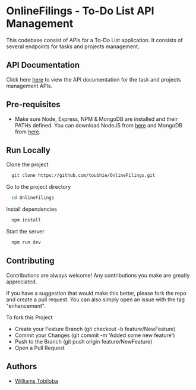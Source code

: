 
# OnlineFilings - To-Do List API Management

This codebase consist of APIs for a To-Do List application. It consists of several endpoints for tasks and projects management.
 


## API Documentation

Click here [here](https://documenter.getpostman.com/view/2563187/2s93XyShJL) to view the API documentation for the task and projects management APIs.


## Pre-requisites

- Make sure Node, Express, NPM & MongoDB are installed and their PATHs defined. You can download NodeJS from [here](https://nodejs.org/en/) and MongoDB from [here](https://www.mongodb.com/try/download/community).
## Run Locally

Clone the project

```bash
  git clone https://github.com/toubhie/OnlineFilings.git
```

Go to the project directory

```bash
  cd OnlineFilings
```

Install dependencies

```bash
  npm install
```

Start the server

```bash
  npm run dev
```

## Contributing

Contributions are always welcome! Any contributions you make are greatly appreciated.

If you have a suggestion that would make this better, please fork the repo and create a pull request. You can also simply open an issue with the tag "enhancement".

To fork this Project
- Create your Feature Branch (git checkout -b feature/NewFeature)
- Commit your Changes (git commit -m 'Added some new feature')
- Push to the Branch (git push origin feature/NewFeature)
- Open a Pull Request

## Authors

- [Williams Tobiloba](https://github.com/toubhie)